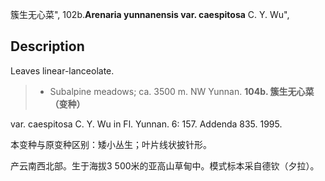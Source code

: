 簇生无心菜",
102b.**Arenaria yunnanensis var. caespitosa** C. Y. Wu",

## Description
Leaves linear-lanceolate.

> * Subalpine meadows; ca. 3500 m. NW Yunnan.
**104b. 簇生无心菜（变种）**

var. caespitosa C. Y. Wu in Fl. Yunnan. 6: 157. Addenda 835. 1995.

本变种与原变种区别：矮小丛生；叶片线状披针形。

产云南西北部。生于海拔3 500米的亚高山草甸中。模式标本采自德钦（夕拉）。
